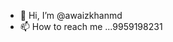 - 👋 Hi, I’m @awaizkhanmd
- 📫 How to reach me ...9959198231

<!---
awaizkhanmd/awaizkhanmd is a ✨ special ✨ repository because its `README.md` (this file) appears on your GitHub profile.
You can click the Preview link to take a look at your changes.
--->
